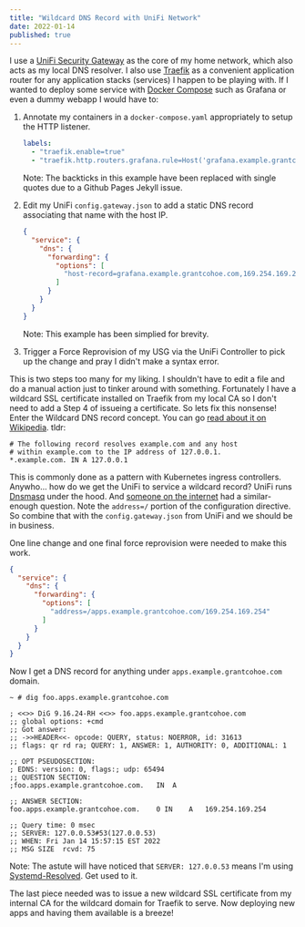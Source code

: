 ```yaml
---
title: "Wildcard DNS Record with UniFi Network"
date: 2022-01-14
published: true
---
```


I use a [UniFi Security Gateway](https://www.ui.com/unifi-routing/usg/) as the core of my home network, which also acts as my local DNS resolver. I also use [Traefik](https://traefik.io/) as a convenient application router for any application stacks (services) I happen to be playing with. If I wanted to deploy some service with [Docker Compose](https://docs.docker.com/compose/) such as Grafana or even a dummy webapp I would have to:

1.  Annotate my containers in a `docker-compose.yaml` appropriately to setup the HTTP listener.
    ```yaml
    labels:
      - "traefik.enable=true"
      - "traefik.http.routers.grafana.rule=Host('grafana.example.grantcohoe.com')"
    ```
    Note: The backticks in this example have been replaced with single quotes due to a Github Pages Jekyll issue.

2.  Edit my UniFi `config.gateway.json` to add a static DNS record associating that name with the host IP.
    ```json
    {
      "service": {
        "dns": {
          "forwarding": {
            "options": [
              "host-record=grafana.example.grantcohoe.com,169.254.169.254"
            ]
          }
        }
      }
    }
    ```
    Note: This example has been simplied for brevity.

3.  Trigger a Force Reprovision of my USG via the UniFi Controller to pick up the change and pray I didn't make a syntax error.

This is two steps too many for my liking. I shouldn't have to edit a file and do a manual action just to tinker around with something. Fortunately I have a wildcard SSL certificate installed on Traefik from my local CA so I don't need to add a Step 4 of issueing a certificate. So lets fix this nonsense! Enter the Wildcard DNS record concept. You can go [read about it on Wikipedia](https://en.wikipedia.org/wiki/Wildcard_DNS_record). tldr:
```
# The following record resolves example.com and any host
# within example.com to the IP address of 127.0.0.1.
*.example.com. IN A 127.0.0.1
```

This is commonly done as a pattern with Kubernetes ingress controllers. Anywho... how do we get the UniFi to service a wildcard record? UniFi runs [Dnsmasq](https://thekelleys.org.uk/dnsmasq/doc.html) under the hood. And [someone on the internet](https://qiita.com/bmj0114/items/9c24d863bcab1a634503) had a similar-enough question. Note the `address=/` portion of the configuration directive. So combine that with the `config.gateway.json` from UniFi and we should be in business.

One line change and one final force reprovision were needed to make this work.
```json
{
  "service": {
    "dns": {
      "forwarding": {
        "options": [
          "address=/apps.example.grantcohoe.com/169.254.169.254"
        ]
      }
    }
  }
}
```

Now I get a DNS record for anything under `apps.example.grantcohoe.com` domain.
```
~ # dig foo.apps.example.grantcohoe.com

; <<>> DiG 9.16.24-RH <<>> foo.apps.example.grantcohoe.com
;; global options: +cmd
;; Got answer:
;; ->>HEADER<<- opcode: QUERY, status: NOERROR, id: 31613
;; flags: qr rd ra; QUERY: 1, ANSWER: 1, AUTHORITY: 0, ADDITIONAL: 1

;; OPT PSEUDOSECTION:
; EDNS: version: 0, flags:; udp: 65494
;; QUESTION SECTION:
;foo.apps.example.grantcohoe.com.	IN	A

;; ANSWER SECTION:
foo.apps.example.grantcohoe.com.	0 IN	A	169.254.169.254

;; Query time: 0 msec
;; SERVER: 127.0.0.53#53(127.0.0.53)
;; WHEN: Fri Jan 14 15:57:15 EST 2022
;; MSG SIZE  rcvd: 75
```
Note: The astute will have noticed that `SERVER: 127.0.0.53` means I'm using [Systemd-Resolved](https://fedoramagazine.org/systemd-resolved-introduction-to-split-dns/). Get used to it.

The last piece needed was to issue a new wildcard SSL certificate from my internal CA for the wildcard domain for Traefik to serve. Now deploying new apps and having them available is a breeze!
